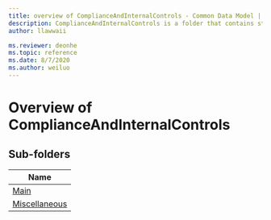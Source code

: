 ```yaml
---
title: overview of ComplianceAndInternalControls - Common Data Model | Microsoft Docs
description: ComplianceAndInternalControls is a folder that contains standard entities related to the Common Data Model.
author: llawwaii

ms.reviewer: deonhe
ms.topic: reference
ms.date: 8/7/2020
ms.author: weiluo
---
```


# Overview of ComplianceAndInternalControls


## Sub-folders

|Name|
|---|
|[Main](Main/overview.md)|
|[Miscellaneous](Miscellaneous/overview.md)|



